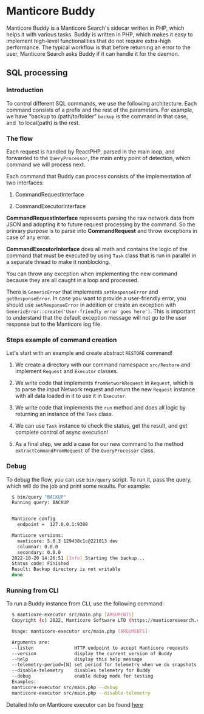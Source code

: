 # Manticore Buddy

Manticore Buddy is a Manticore Search's sidecar written in PHP, which helps it with various tasks. Buddy is written in PHP, which makes it easy to implement high-level functionalities that do not require extra-high performance. The typical workflow is that before returning an error to the user, Manticore Search asks Buddy if it can handle it for the daemon.

## SQL processing

### Introduction

To control different SQL commands, we use the following architecture. Each command consists of a prefix and the rest of the parameters. For example, we have "backup to /path/to/folder" `backup` is the command in that case, and `to local(path) is the rest.

### The flow

Each request is handled by ReactPHP, parsed in the main loop, and forwarded to the `QueryProcessor`, the main entry point of detection, which command we will process next.

Each command that Buddy can process consists of the implementation of two interfaces:

1. CommandRequestInterface

2. CommandExecutorInterface

**CommandRequestInterface** represents parsing the raw network data from JSON and adopting it to future request processing by the command. So the primary purpose is to parse into **CommandRequest** and throw exceptions in case of any error.

**CommandExecutorInterface** does all math and contains the logic of the command that must be executed by using `Task` class that is run in parallel in a separate thread to make it nonblocking.

You can throw any exception when implementing the new command because they are all caught in a loop and processed.

There is `GenericError` that implements `setResponseError` and `getResponseError`. In case you want to provide a user-friendly error, you should use `setResponseError` in addition or create an exception with `GenericError::create('User-friendly error goes here')`. This is important to understand that the default exception message will not go to the user response but to the Manticore log file.

### Steps example of command creation

Let's start with an example and create abstract `RESTORE` command!

1. We create a directory with our command namespace `src/Restore` and implement `Request` and `Executor` classes.

2. We write code that implements `fromNetworkRequest` in `Request`, which is to parse the input Network request and return the new `Request` instance with all data loaded in it to use it in `Executor`.

3. We write code that implements the `run` method and does all logic by returning an instance of the `Task` class.

4. We can use `Task` instance to check the status, get the result, and get complete control of async execution!

5. As a final step, we add a case for our new command to the method `extractCommandFromRequest` of the `QueryProcessor` class.

### Debug

To debug the flow, you can use `bin/query` script. To run it, pass the query, which will do the job and print some results. For example:

```bash
  $ bin/query "BACKUP"
  Running query: BACKUP


  Manticore config
    endpoint =  127.0.0.1:9308

  Manticore versions:
    manticore: 5.0.3 129438c1c@221013 dev
    columnar: 0.0.0
    secondary: 0.0.0
  2022-10-20 14:26:51 [Info] Starting the backup...
  Status code: Finished
  Result: Backup directory is not writable
  done
```

### Running from CLI

To run a Buddy instance from CLI, use the following command:

```bash
  $ manticore-executor src/main.php [ARGUMENTS]
  Copyright (c) 2022, Manticore Software LTD (https://manticoresearch.com)

  Usage: manticore-executor src/main.php [ARGUMENTS]

  Arguments are:
  --listen               HTTP endpoint to accept Manticore requests
  --version              display the current version of Buddy
  --help                 display this help message
  --telemetry-period=[N] set period for telemetry when we do snapshots
  --disable-telemetry    disables telemetry for Buddy
  --debug                enable debug mode for testing
  Examples:
  manticore-executor src/main.php --debug
  manticore-executor src/main.php --disable-telemetry

```
Detailed info on  Manticore executor can be found [here](https://github.com/manticoresoftware/executor)
